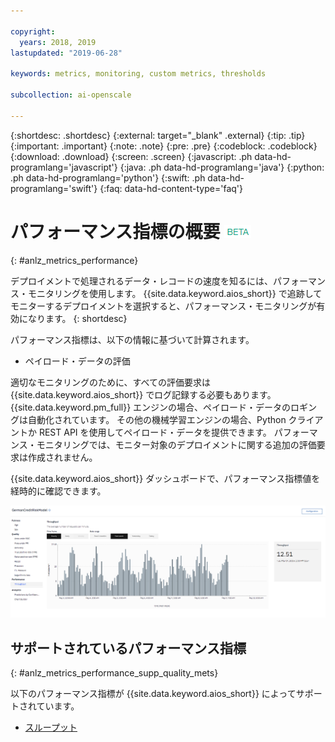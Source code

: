 ```yaml
---

copyright:
  years: 2018, 2019
lastupdated: "2019-06-28"

keywords: metrics, monitoring, custom metrics, thresholds

subcollection: ai-openscale

---
```


{:shortdesc: .shortdesc}
{:external: target="_blank" .external}
{:tip: .tip}
{:important: .important}
{:note: .note}
{:pre: .pre}
{:codeblock: .codeblock}
{:download: .download}
{:screen: .screen}
{:javascript: .ph data-hd-programlang='javascript'}
{:java: .ph data-hd-programlang='java'}
{:python: .ph data-hd-programlang='python'}
{:swift: .ph data-hd-programlang='swift'}
{:faq: data-hd-content-type='faq'}

# パフォーマンス指標の概要 ![ベータ・タグ](images/beta.png)
{: #anlz_metrics_performance}

デプロイメントで処理されるデータ・レコードの速度を知るには、パフォーマンス・モニタリングを使用します。 {{site.data.keyword.aios_short}} で追跡してモニターするデプロイメントを選択すると、パフォーマンス・モニタリングが有効になります。
{: shortdesc}

パフォーマンス指標は、以下の情報に基づいて計算されます。

- ペイロード・データの評価

適切なモニタリングのために、すべての評価要求は {{site.data.keyword.aios_short}} でログ記録する必要もあります。 {{site.data.keyword.pm_full}} エンジンの場合、ペイロード・データのロギングは自動化されています。 その他の機械学習エンジンの場合、Python クライアントか REST API を使用してペイロード・データを提供できます。 パフォーマンス・モニタリングでは、モニター対象のデプロイメントに関する追加の評価要求は作成されません。

{{site.data.keyword.aios_short}} ダッシュボードで、パフォーマンス指標値を経時的に確認できます。

![パフォーマンスのグラフ](images/performance_metrics_001.png)

## サポートされているパフォーマンス指標
{: #anlz_metrics_performance_supp_quality_mets}

以下のパフォーマンス指標が {{site.data.keyword.aios_short}} によってサポートされています。

- [スループット](https://test.cloud.ibm.com/docs/services/ai-openscale?topic=ai-openscale-performance_mets_through)
